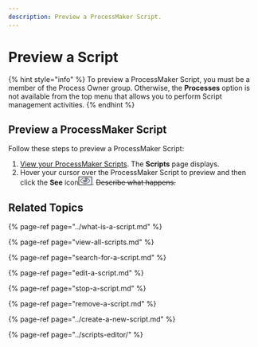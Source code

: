 ```yaml
---
description: Preview a ProcessMaker Script.
---
```


# Preview a Script

{% hint style="info" %}
To preview a ProcessMaker Script, you must be a member of the Process Owner group. Otherwise, the **Processes** option is not available from the top menu that allows you to perform Script management activities.
{% endhint %}

## Preview a ProcessMaker Script

Follow these steps to preview a ProcessMaker Script:

1. [View your ProcessMaker Scripts](view-all-scripts.md). The **Scripts** page displays.
2. Hover your cursor over the ProcessMaker Script to preview and then click the **See** icon![](../../../.gitbook/assets/see-icon-processes.png). ~~Describe what happens.~~

## Related Topics

{% page-ref page="../what-is-a-script.md" %}

{% page-ref page="view-all-scripts.md" %}

{% page-ref page="search-for-a-script.md" %}

{% page-ref page="edit-a-script.md" %}

{% page-ref page="stop-a-script.md" %}

{% page-ref page="remove-a-script.md" %}

{% page-ref page="../create-a-new-script.md" %}

{% page-ref page="../scripts-editor/" %}

